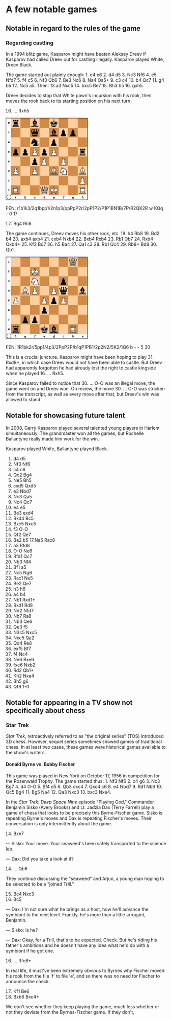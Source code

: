 # A few notable games

## Notable in regard to the rules of the game

### Regarding castling

In a 1994 blitz game, Kasparov might have beaten Aleksey Dreev if Kasparov had 
called Dreev out for castling illegally. Kasparov played White, Dreev Black.

The game started out plainly enough: 1. e4 e6 2. d4 d5 3. Nc3 Nf6 4. e5 Nfd7 5. 
f4 c5 6. Nf3 Qb6 7. Be3 Nc6 8. Na4 Qa5+ 9. c3 c4 10. b4 Qc7 11. g4 b5 12. Nc5 
a5. Then: 13.a3 Nxc5 14. bxc5 Be7 15. Bh3 h5 16. gxh5.

Dreev decides to stop that White pawn's incursion with his rook, then moves the 
rook back to its starting position on his next turn.

16. ... Rxh5 

![Dreev's rook move](../diagrams/DreevsRookMove.png)

FEN: r1b1k3/2q1bpp1/2n1p3/ppPpP2r/2pP1P2/P1P1BN1B/7P/R2QK2R w KQq - 0 17

17. Bg4 Rh8 

The game continues, Dreev moves his other rook, etc. 18. h4 Rb8 19. Bd2 b4 20. 
axb4 axb4 21. cxb4 Nxb4 22. Bxb4 Rxb4 23. Rb1 Qb7 24. Rxb4 Qxb4+ 25. Kf2 Bd7 26. 
h5 Ba4 27. Qa1 c3 28. Rb1 Qc4 29. Rb8+ Bd8 30. Qb1.

![Dreev should not castle](../diagrams/endgames/DreevShouldNotCastle.png)

FEN: 1R1bk2r/5pp1/4p3/2PpP2P/b1qP1PB1/2p2N2/5K2/1Q6 b - - 5 30

This is a crucial juncture. Kasparov might have been hoping to play 31. Rxd8+, 
in which case Dreev would not have been able to castle. But Dreev had apparently 
forgotten he had already lost the right to castle kingside when he played 16. 
... Rxh5. 

Since Kasparov failed to notice that 30. ... O-O was an illegal move, the game 
went on and Dreev won. On review, the move 30. ... O-O was stricken from the 
transcript, as well as every move after that, but Dreev's win was allowed to 
stand.

## Notable for showcasing future talent

In 2008, Garry Kasparov played several talented young players in Harlem 
simultaneously. The grandmaster won all the games, but Rochelle Ballantyne 
really made him work for the win.

Kasparov played White, Ballantyne played Black.

1. d4 d5 
2. Nf3 Nf6 
3. c4 c6 
4. Qc2 Bg4 
5. Ne5 Bh5 
6. cxd5 Qxd5 
7. e3 Nbd7 
8. Nc3 Qa5 
9. Nc4 Qc7 
10. e4 e5 
11. Be3 exd4 
12. Bxd4 Bc5 
13. Bxc5 Nxc5 
14. f3 O-O 
15. Qf2 Qe7 
16. Be2 b5 
17.Na5 Rac8 
18. a3 Rfd8 
19. O-O Ne6 
20. Rfd1 Qc7 
21. Nb3 Nf4 
22. Bf1 a5 
23. Nc5 Ng6 
24. Rac1 Ne5 
25. Be2 Qe7 
26. h3 h6 
27. a4 b4 
28. Nb1 Rxd1+ 
29. Rxd1 Rd8 
30. Nd2 Nfd7 
31. Nb7 Ra8 
32. Nb3 Qe6 
33. Qe3 f5 
34. N3c5 Nxc5 
35. Nxc5 Qa2 
36. Qd4 Re8 
37. exf5 Bf7 
38. f4 Nc4 
39. Ne6 Bxe6 
40. fxe6 Nxb2 
41. Rd2 Qb1+ 
42. Kh2 Nxa4 
43. Bh5 g6 
44. Qf6 1-0

## Notable for appearing in a TV show not specifically about chess

### Star Trek

*Star Trek*, retroactively referred to as "the original series" (TOS) introduced 
3D chess. However, sequel series sometimes showed games of traditional chess. In 
at least two cases, these games were historical games available to the show's 
writers.

#### Donald Byrne vs. Bobby Fischer

This game was played in New York on October 17, 1956 in competition for the 
Rosenwald Trophy. The game started thus: 1. Nf3 Nf6 2. c4 g6 3. Nc3 Bg7 4. d4 
O-O 5. Bf4 d5 6. Qb3 dxc4 7. Qxc4 c6 8. e4 Nbd7 9. Rd1 Nb6 10. Qc5 Bg4 11. Bg5 
Na4 12. Qa3 Nxc3 13. bxc3 Nxe4.

In the *Star Trek: Deep Space Nine* episode "Playing God," Commander Benjamin 
Sisko (Avery Brooks) and Lt. Jadzia Dax (Terry Farrell) play a game of chess 
that looks to be precisely this Byrne-Fischer game. Sisko is repeating Byrne's 
moves and Dax is repeating Fischer's moves. Their conversation is only 
intermittently about the game.

14. Bxe7 

&mdash; Sisko: Your move. Your seaweed's been safely transported to the science 
lab.

&mdash; Dax: Did you take a look at it? 

14. ... Qb6 

They continue discussing the "seaweed" and Arjun, a young man hoping to be 
selected to be a "joined Trill."

15. Bc4 Nxc3 
16. Bc5 

&mdash; Dax: I'm not sure what he brings as a host, how he'll advance the 
symbiont to the next level. Frankly, he's more than a little arrogant, Benjamin.

&mdash; Sisko: Is he?

&mdash; Dax: Okay, for a Trill, that's to be expected. Check. But he's riding 
his father's ambitions and he doesn't have any idea what he'd do with a symbiont 
if he got one. 

16. ... Rfe8+ 

In real life, it must've been extremely obvious to Byrnes why Fischer moved his 
rook from the file 'f' to file 'e', and so there was no need for Fischer to 
announce the check.

17. Kf1 Be6 
18. Bxb6 Bxc4+

We don't see whether they keep playing the game, much less whether or not they 
deviate from the Byrnes-Fischer game. If they don't,
